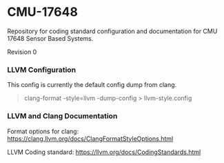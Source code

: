 # CMU-17648
Repository for coding standard configuration and documentation for CMU 17648 Sensor Based Systems.

Revision 0

### LLVM Configuration ###
This config is currently the default config dump from clang.

> clang-format -style=llvm -dump-config > llvm-style.config

### LLVM and Clang Documentation ###
Format options for clang:
https://clang.llvm.org/docs/ClangFormatStyleOptions.html

LLVM Coding standard:
https://llvm.org/docs/CodingStandards.html
 
